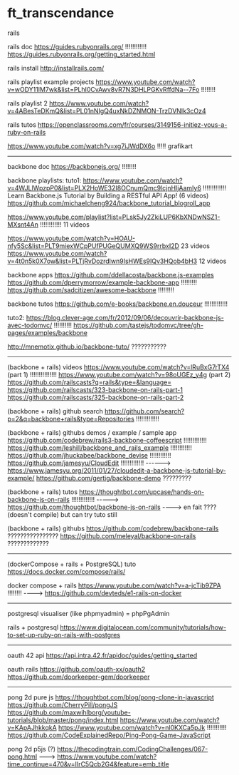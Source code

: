 # ft_transcendance

rails

rails doc
https://guides.rubyonrails.org/     !!!!!!!!!!!!
https://guides.rubyonrails.org/getting_started.html

rails install
http://installrails.com/

rails playlist example projects
https://www.youtube.com/watch?v=wODY11lM7wk&list=PLhI0CvAwv8vR7N3DHLPGKvRffdNa--7Fo    !!!!!!!!

rails playlist 2
https://www.youtube.com/watch?v=4ABesTeDKmQ&list=PL01nNIgQ4uxNkDZNMON-TrzDVNIk3cOz4

rails tutos
https://openclassrooms.com/fr/courses/3149156-initiez-vous-a-ruby-on-rails

https://www.youtube.com/watch?v=xg7iJWdDX6o    !!!!! grafikart

----------------

backbone doc
https://backbonejs.org/     !!!!!!!!

backbone playlists:
tuto1:
https://www.youtube.com/watch?v=4WJLlWpzpP0&list=PLX2HoWE32I8OCnumQmc9lcjnHIjAamIy6     !!!!!!!!!!!!!
	Learn Backbone.js Tutorial by Building a RESTful API App! (6 videos)
	https://github.com/michaelcheng924/backbone_tutorial_blogroll_app

https://www.youtube.com/playlist?list=PLsk5Jy2ZkiLUP6KbXNDwNSZ1-MXsnt4An     !!!!!!!!!!!!
	11 videos


https://www.youtube.com/watch?v=HOAU-nfy5Sc&list=PLT9miexWCpPUfPUGeQUMXQ9WS9rrbxI2D
	23 videos
https://www.youtube.com/watch?v=4t0n5k0X7ow&list=PLTjRvDozrdlwn9IsHWEs9IQv3HQob4bH3
	12 videos

backbone apps
https://github.com/ddellacosta/backbone.js-examples
https://github.com/dperrymorrow/example-backbone-app  !!!!!!!!!
https://github.com/sadcitizen/awesome-backbone     !!!!!!!!!

backbone tutos
https://github.com/e-books/backbone.en.douceur     !!!!!!!!!!!!!

tuto2:
https://blog.clever-age.com/fr/2012/09/06/decouvrir-backbone-js-avec-todomvc/  !!!!!!!!!!
	https://github.com/tastejs/todomvc/tree/gh-pages/examples/backbone

http://mnemotix.github.io/backbone-tuto/   ???????????

----------------------

(backbone + rails) videos
https://www.youtube.com/watch?v=lRuBxG7rTX4      (part 1) !!!!!!!!!!!!!!!
https://www.youtube.com/watch?v=98oUGEz_y4g      (part 2)
	https://github.com/railscasts?q=rails&type=&language=
	https://github.com/railscasts/323-backbone-on-rails-part-1
	https://github.com/railscasts/325-backbone-on-rails-part-2

(backbone + rails) github search
https://github.com/search?p=2&q=backbone+rails&type=Repositories     !!!!!!!!!!!!!

(backbone + rails) githubs demos / example / sample app
https://github.com/codebrew/rails3-backbone-coffeescript     !!!!!!!!!!!!!
https://github.com/leshill/backbone_and_rails_example      !!!!!!!!!!!!
https://github.com/jhuckabee/backbone_devise          !!!!!!!!!!!!
https://github.com/jamesyu/CloudEdit      !!!!!!!!!!!!!       ------>   https://www.jamesyu.org/2011/01/27/cloudedit-a-backbone-js-tutorial-by-example/
https://github.com/gertig/backbone-demo     ?????????

(backbone + rails) tutos
https://thoughtbot.com/upcase/hands-on-backbone-js-on-rails    !!!!!!!!!!!!!   -----> https://github.com/thoughtbot/backbone-js-on-rails     ----> en fait ???? (doesn't compile) but can try tuto still

(backbone + rails) githubs
https://github.com/codebrew/backbone-rails        ????????????????
https://github.com/meleyal/backbone-on-rails  ?????????????



----------------------

(dockerCompose + rails + PostgreSQL) tuto
https://docs.docker.com/compose/rails/


docker compose + rails
https://www.youtube.com/watch?v=a-jcTib9ZPA   !!!!!!!!  ---->  https://github.com/devteds/e1-rails-on-docker



------------------------------------

postgresql visualiser (like phpmyadmin) = phpPgAdmin

rails + postgresql
https://www.digitalocean.com/community/tutorials/how-to-set-up-ruby-on-rails-with-postgres

-------------------------------------

oauth 42 api
https://api.intra.42.fr/apidoc/guides/getting_started

oauth rails
https://github.com/oauth-xx/oauth2
https://github.com/doorkeeper-gem/doorkeeper

----------------------------

pong 2d pure js
https://thoughtbot.com/blog/pong-clone-in-javascript
https://github.com/CherryPill/pongJS
https://github.com/maxwihlborg/youtube-tutorials/blob/master/pong/index.html
	https://www.youtube.com/watch?v=KApAJhkkqkA
https://www.youtube.com/watch?v=nl0KXCa5pJk       !!!!!!!!!!!
	https://github.com/CodeExplainedRepo/Ping-Pong-Game-JavaScript


pong 2d p5js (?)
https://thecodingtrain.com/CodingChallenges/067-pong.html   --->   https://www.youtube.com/watch?time_continue=470&v=IIrC5Qcb2G4&feature=emb_title

